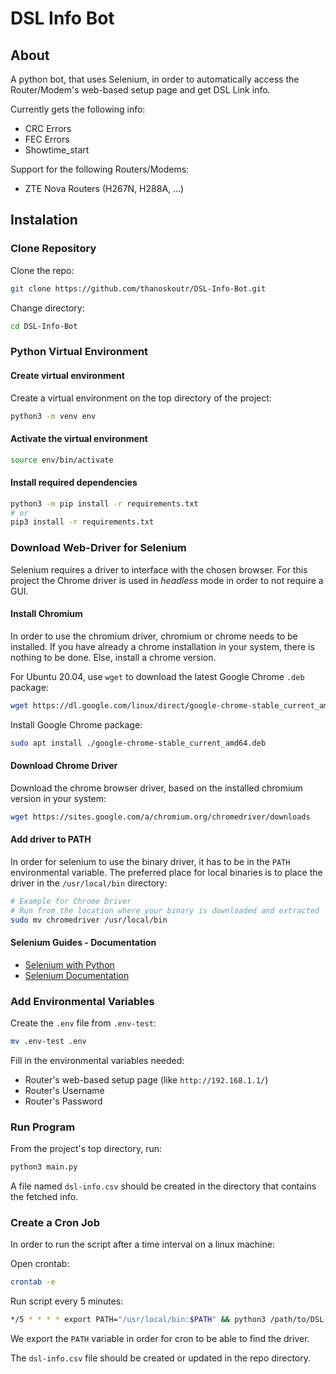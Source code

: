 # DSL Info Bot

## About
A python bot, that uses Selenium, in order to automatically access the Router/Modem's web-based setup page and get DSL Link info.
 
Currently gets the following info:
- CRC Errors
- FEC Errors
- Showtime_start

Support for the following Routers/Modems:
- ZTE Nova Routers (H267N, H288A, ...)

## Instalation

### Clone Repository
Clone the repo:
```bash
git clone https://github.com/thanoskoutr/DSL-Info-Bot.git
```

Change directory:
```bash
cd DSL-Info-Bot
```

### Python Virtual Environment

#### Create virtual environment
Create a virtual environment on the top directory of the project:
```bash
python3 -m venv env
```

#### Activate the virtual environment
```bash
source env/bin/activate
```

#### Install required dependencies
```bash
python3 -m pip install -r requirements.txt
# or
pip3 install -r requirements.txt
```

### Download Web-Driver for Selenium
Selenium requires a driver to interface with the chosen browser. For this project the Chrome driver is used in *headless* mode in order to not require a GUI.

#### Install Chromium
In order to use the chromium driver, chromium or chrome needs to be installed. If you have already a chrome installation in your system, there is nothing to be done. Else, install a chrome version.

For Ubuntu 20.04, use `wget` to download the latest Google Chrome `.deb` package:
```bash
wget https://dl.google.com/linux/direct/google-chrome-stable_current_amd64.deb
```

Install Google Chrome package:
```bash
sudo apt install ./google-chrome-stable_current_amd64.deb
```

#### Download Chrome Driver
Download the chrome browser driver, based on the installed chromium version in your system:
```bash
wget https://sites.google.com/a/chromium.org/chromedriver/downloads
```

#### Add driver to PATH
In order for selenium to use the binary driver, it has to be in the `PATH` environmental variable. The preferred place for local binaries is to place the driver in the `/usr/local/bin` directory:
```bash
# Example for Chrome Driver
# Run from the location where your binary is downloaded and extracted
sudo mv chromedriver /usr/local/bin
```

#### Selenium Guides - Documentation
- [Selenium with Python](https://selenium-python.readthedocs.io/index.html)
- [Selenium Documentation](https://www.selenium.dev/documentation/en/)


### Add Environmental Variables
Create the `.env` file from `.env-test`:
```bash
mv .env-test .env
```

Fill in the environmental variables needed:
- Router's web-based setup page (like `http://192.168.1.1/`)
- Router's Username
- Router's Password


### Run Program
From the project's top directory, run:
```bash
python3 main.py
```
A file named `dsl-info.csv` should be created in the directory that contains the fetched info.

### Create a Cron Job
In order to run the script after a time interval on a linux machine:

Open crontab:
```bash
crontab -e
```

Run script every 5 minutes:
```bash
*/5 * * * * export PATH="/usr/local/bin:$PATH" && python3 /path/to/DSL-Info-Bot/main.py
```
We export the `PATH` variable in order for cron to be able to find the driver.

The `dsl-info.csv` file should be created or updated in the repo directory.